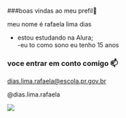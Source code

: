 ###boas vindas ao meu prefil🥰
  
meu nome é rafaela lima dias

- estou estudando na Alura;   
-eu to como sono
eu tenho 15 anos

### voce entrar em conto comigo 📫

dias.lima.rafaela@escola.pr.gov.br

@dias.lima.rafaela

![](https://media1.tenor.com/m/YqHLYJQD14UAAAAC/bubu-hulu.gif)
